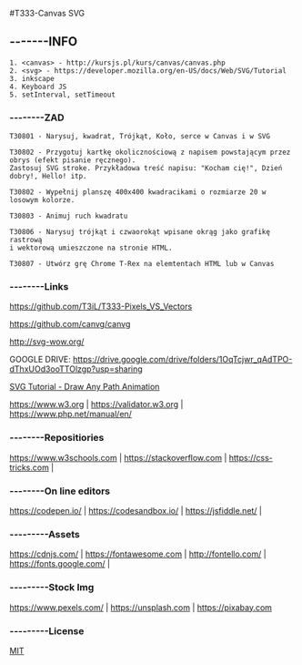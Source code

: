 #T333-Canvas SVG
## -------INFO
```
1. <canvas> - http://kursjs.pl/kurs/canvas/canvas.php
2. <svg> - https://developer.mozilla.org/en-US/docs/Web/SVG/Tutorial
3. inkscape
4. Keyboard JS
5. setInterval, setTimeout
```

### --------ZAD
```
T30801 - Narysuj, kwadrat, Trójkąt, Koło, serce w Canvas i w SVG

T30802 - Przygotuj kartkę okolicznościową z napisem powstającym przez obrys (efekt pisanie ręcznego).
Zastosuj SVG stroke. Przykładowa treść napisu: "Kocham cię!", Dzień dobry!, Hello! itp. 

T30802 - Wypełnij planszę 400x400 kwadracikami o rozmiarze 20 w losowym kolorze.

T30803 - Animuj ruch kwadratu

T30806 - Narysuj trójkąt i czwaorokąt wpisane okrąg jako grafikę rastrową 
i wektorową umieszczone na stronie HTML.

T30807 - Utwórz grę Chrome T-Rex na elemtentach HTML lub w Canvas
```
### --------Links
https://github.com/T3iL/T333-Pixels_VS_Vectors

https://github.com/canvg/canvg

http://svg-wow.org/

GOOGLE DRIVE: https://drive.google.com/drive/folders/1OqTcjwr_qAdTPO-dThxUOd3ooTTOlzgp?usp=sharing

[SVG Tutorial - Draw Any Path Animation](https://www.youtube.com/watch?v=cFhIc30crWA)

https://www.w3.org | https://validator.w3.org | https://www.php.net/manual/en/
### --------Repositiories
https://www.w3schools.com | https://stackoverflow.com | https://css-tricks.com |
### --------On line editors
https://codepen.io/ | https://codesandbox.io/ | https://jsfiddle.net/ |
### ---------Assets
https://cdnjs.com/ | https://fontawesome.com | http://fontello.com/ | https://fonts.google.com/ |
### ---------Stock Img
https://www.pexels.com/ | https://unsplash.com | https://pixabay.com
### ---------License
[MIT](https://choosealicense.com/licenses/mit/)
